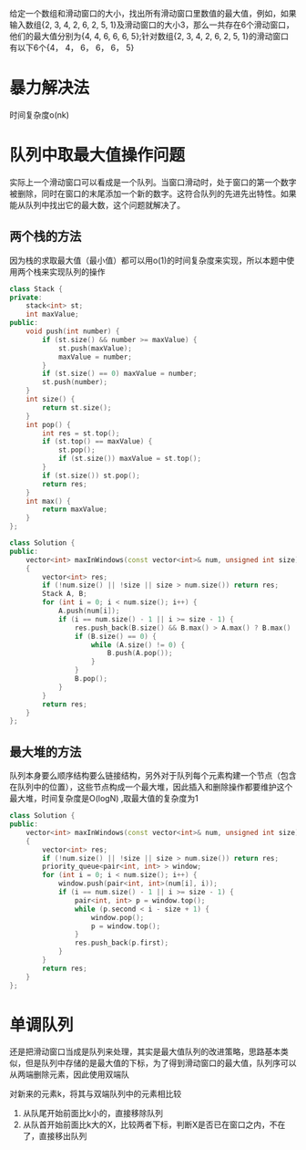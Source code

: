 给定一个数组和滑动窗口的大小，找出所有滑动窗口里数值的最大值，例如，如果输入数组{2, 3, 4, 2, 6, 2, 5, 1}及滑动窗口的大小3，那么一共存在6个滑动窗口，他们的最大值分别为{4, 4, 6, 6, 6, 5};针对数组{2, 3, 4, 2, 6, 2, 5, 1}的滑动窗口有以下6个{4， 4， 6， 6， 6， 5}

# 暴力解决法
时间复杂度o(nk)

# 队列中取最大值操作问题
实际上一个滑动窗口可以看成是一个队列。当窗口滑动时，处于窗口的第一个数字被删除，同时在窗口的末尾添加一个新的数字。这符合队列的先进先出特性。如果能从队列中找出它的最大数，这个问题就解决了。

## 两个栈的方法
因为栈的求取最大值（最小值）都可以用o(1)的时间复杂度来实现，所以本题中使用两个栈来实现队列的操作
```c++
class Stack {
private:
    stack<int> st;
    int maxValue;
public:
    void push(int number) {
        if (st.size() && number >= maxValue) {
            st.push(maxValue);
            maxValue = number;
        }
        if (st.size() == 0) maxValue = number;
        st.push(number);
    }
    int size() {
        return st.size();
    }
    int pop() {
        int res = st.top();
        if (st.top() == maxValue) {
            st.pop();
            if (st.size()) maxValue = st.top();
        }
        if (st.size()) st.pop();
        return res;
    }
    int max() {
        return maxValue;
    }
};

class Solution {
public:
    vector<int> maxInWindows(const vector<int>& num, unsigned int size)
    {
        vector<int> res;
        if (!num.size() || !size || size > num.size()) return res;
        Stack A, B;
        for (int i = 0; i < num.size(); i++) {
            A.push(num[i]);
            if (i == num.size() - 1 || i >= size - 1) {
                res.push_back(B.size() && B.max() > A.max() ? B.max() : A.max());
                if (B.size() == 0) {
                    while (A.size() != 0) {
                        B.push(A.pop());
                    }
                }
                B.pop();
            }
        }
        return res;
    }
};
```

## 最大堆的方法
队列本身要么顺序结构要么链接结构，另外对于队列每个元素构建一个节点（包含在队列中的位置），这些节点构成一个最大堆，因此插入和删除操作都要维护这个最大堆，时间复杂度是O(logN) ,取最大值的复杂度为1
```c++
class Solution {
public:
    vector<int> maxInWindows(const vector<int>& num, unsigned int size)
    {
        vector<int> res;
        if (!num.size() || !size || size > num.size()) return res;
        priority_queue<pair<int, int> > window;
        for (int i = 0; i < num.size(); i++) {
            window.push(pair<int, int>(num[i], i));
            if (i == num.size() - 1 || i >= size - 1) {
                pair<int, int> p = window.top();
                while (p.second < i - size + 1) {
                    window.pop();
                    p = window.top();
                }
                res.push_back(p.first);
            }
        }
        return res;
    }
};
```

# 单调队列
还是把滑动窗口当成是队列来处理，其实是最大值队列的改进策略，思路基本类似，但是队列中存储的是最大值的下标，为了得到滑动窗口的最大值，队列序可以从两端删除元素，因此使用双端队

对新来的元素k，将其与双端队列中的元素相比较
1. 从队尾开始前面比k小的，直接移除队列
2. 从队首开始前面比k大的X，比较两者下标，判断X是否已在窗口之内，不在了，直接移出队列